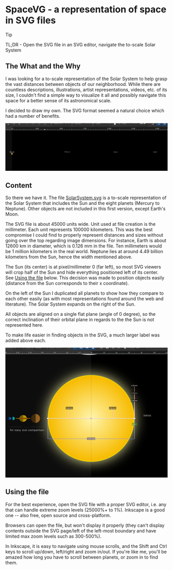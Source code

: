 # SpaceVG - a representation of space in SVG files

> [!TIP]
> TL;DR - Open the SVG file in an SVG editor, navigate the to-scale Solar System

## The What and the Why

I was looking for a to-scale representation of the Solar System to help grasp
the vast distances between objects of our neighborhood. While there are
countless descriptions, illustrations, artist representations, videos, etc. of
its size, I couldn't find a simple way to visualize it all and possibly
navigate this space for a better sense of its astronomical scale.

I decided to draw my own. The SVG format seemed a natural choice which had
a number of benefits.

![A zoomed-out view up to Earth](sample2.png)


## Content

So there we have it. The file [SolarSystem.svg](./SolarSystem.svg) is a
to-scale representation of the Solar System that includes the Sun and the eight
planets (Mercury to Neptune). Other objects are not included in this first
version, except Earth's Moon.

The SVG file is about 45000 units wide. Unit used at file creation is the
millimeter. Each unit represents 100000 kilometers. This was the best
compromise I could find to properly represent distances and sizes without going
over the top regarding image dimensions. For instance, Earth is about 12600 km
in diameter, which is 0.126 mm in the file. Ten millimeters would be 1 million
kilometers in the real world. Neptune lies at around 4.49 billion kilometers
from the Sun, hence the width mentioned above.

The Sun (its center) is at pixel/millimeter 0 (far left), so most SVG viewers
will crop half of the Sun and hide everything positioned left of its center.
See [Using the file](#using-the-file) below. This decision was made to position
objects easily (distance from the Sun corresponds to their x coordinate).

On the left of the Sun I duplicated all planets to show how they compare to
each other easily (as with most representations found around the web and
literature). The Solar System expands on the right of the Sun.

All objects are aligned on a single flat plane (angle of 0 degree), so the
correct inclination of their orbital plane in regards to the the Sun is not
represented here.

To make life easier in finding objects in the SVG, a much larger label was
added above each.

![Zoom on the Sun showing its width at position 0](sample1.png)


## Using the file

For the best experience, open the SVG file with a proper SVG editor, i.e. any
that can handle extreme zoom levels (25000%+ to 1%). Inkscape is a good one --
also free, open source and cross-platform.

Browsers can open the file, but won't display it properly (they can't display
contents outside the SVG page/left of the left-most boundary and have limited
max zoom levels such as 300-500%).

In Inkscape, it is easy to navigate using mouse scrolls, and the Shift and Ctrl
keys to scroll up/down, left/right and zoom in/out. If you're like me, you'll
be amazed how long you have to scroll between planets, or zoom in to find them.

